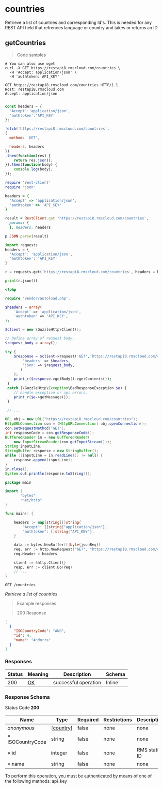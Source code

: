 <h1 id="rms-rest-api-countries">countries</h1>

Retrieve a list of countries and corresponding Id's. This is needed for any REST API field that refrences language or country and takes or returns an ID

## getCountries

<a id="opIdgetCountries"></a>

> Code samples

```shell
# You can also use wget
curl -X GET https://restapi8.rmscloud.com/countries \
  -H 'Accept: application/json' \
  -H 'authtoken: API_KEY'

```

```http
GET https://restapi8.rmscloud.com/countries HTTP/1.1
Host: restapi8.rmscloud.com
Accept: application/json

```

```javascript

const headers = {
  'Accept':'application/json',
  'authtoken':'API_KEY'
};

fetch('https://restapi8.rmscloud.com/countries',
{
  method: 'GET',

  headers: headers
})
.then(function(res) {
    return res.json();
}).then(function(body) {
    console.log(body);
});

```

```ruby
require 'rest-client'
require 'json'

headers = {
  'Accept' => 'application/json',
  'authtoken' => 'API_KEY'
}

result = RestClient.get 'https://restapi8.rmscloud.com/countries',
  params: {
  }, headers: headers

p JSON.parse(result)

```

```python
import requests
headers = {
  'Accept': 'application/json',
  'authtoken': 'API_KEY'
}

r = requests.get('https://restapi8.rmscloud.com/countries', headers = headers)

print(r.json())

```

```php
<?php

require 'vendor/autoload.php';

$headers = array(
    'Accept' => 'application/json',
    'authtoken' => 'API_KEY',
);

$client = new \GuzzleHttp\Client();

// Define array of request body.
$request_body = array();

try {
    $response = $client->request('GET','https://restapi8.rmscloud.com/countries', array(
        'headers' => $headers,
        'json' => $request_body,
       )
    );
    print_r($response->getBody()->getContents());
 }
 catch (\GuzzleHttp\Exception\BadResponseException $e) {
    // handle exception or api errors.
    print_r($e->getMessage());
 }

 // ...

```

```java
URL obj = new URL("https://restapi8.rmscloud.com/countries");
HttpURLConnection con = (HttpURLConnection) obj.openConnection();
con.setRequestMethod("GET");
int responseCode = con.getResponseCode();
BufferedReader in = new BufferedReader(
    new InputStreamReader(con.getInputStream()));
String inputLine;
StringBuffer response = new StringBuffer();
while ((inputLine = in.readLine()) != null) {
    response.append(inputLine);
}
in.close();
System.out.println(response.toString());

```

```go
package main

import (
       "bytes"
       "net/http"
)

func main() {

    headers := map[string][]string{
        "Accept": []string{"application/json"},
        "authtoken": []string{"API_KEY"},
    }

    data := bytes.NewBuffer([]byte{jsonReq})
    req, err := http.NewRequest("GET", "https://restapi8.rmscloud.com/countries", data)
    req.Header = headers

    client := &http.Client{}
    resp, err := client.Do(req)
    // ...
}

```

`GET /countries`

*Retrieve a list of countries*

> Example responses

> 200 Response

```json
[
  {
    "ISOCountryCode": "AND",
    "id": 4,
    "name": "Andorra"
  }
]
```

<h3 id="getcountries-responses">Responses</h3>

|Status|Meaning|Description|Schema|
|---|---|---|---|
|200|[OK](https://tools.ietf.org/html/rfc7231#section-6.3.1)|successful operation|Inline|

<h3 id="getcountries-responseschema">Response Schema</h3>

Status Code **200**

|Name|Type|Required|Restrictions|Description|
|---|---|---|---|---|
|*anonymous*|[[country](#schemacountry)]|false|none|none|
|» ISOCountryCode|string|false|none|none|
|» id|integer|false|none|RMS static ID|
|» name|string|false|none|none|

<aside class="warning">
To perform this operation, you must be authenticated by means of one of the following methods:
api_key
</aside>

